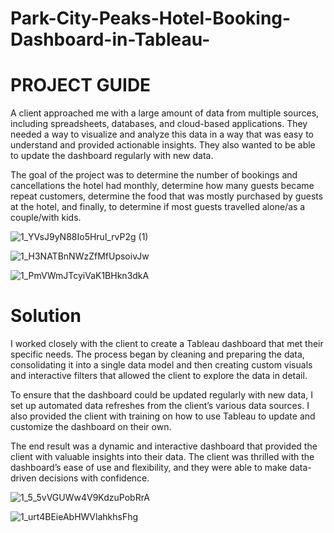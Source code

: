 # Park-City-Peaks-Hotel-Booking-Dashboard-in-Tableau-
# PROJECT GUIDE

A client approached me with a large amount of data from multiple sources, including spreadsheets, databases, and cloud-based applications. They needed a way to visualize and analyze this data in a way that was easy to understand and provided actionable insights. They also wanted to be able to update the dashboard regularly with new data.

The goal of the project was to determine the number of bookings and cancellations the hotel had monthly, determine how many guests became repeat customers, determine the food that was mostly purchased by guests at the hotel, and finally, to determine if most guests travelled alone/as a couple/with kids.

![1_YVsJ9yN88Io5Hrul_rvP2g (1)](https://github.com/sarpit2021/Park-City-Peaks-Hotel-Booking-Dashboard-in-Tableau-/assets/80413322/93d3484d-9089-4df9-858a-1e5bcc92e717)


![1_H3NATBnNWzZfMfUpsoivJw](https://github.com/sarpit2021/Park-City-Peaks-Hotel-Booking-Dashboard-in-Tableau-/assets/80413322/26a5e604-3c77-45a5-8a77-5004a192413c)


![1_PmVWmJTcyiVaK1BHkn3dkA](https://github.com/sarpit2021/Park-City-Peaks-Hotel-Booking-Dashboard-in-Tableau-/assets/80413322/c8172421-5556-4308-827b-3d67714e3b64)


# Solution

I worked closely with the client to create a Tableau dashboard that met their specific needs. The process began by cleaning and preparing the data, consolidating it into a single data model and then creating custom visuals and interactive filters that allowed the client to explore the data in detail.

To ensure that the dashboard could be updated regularly with new data, I set up automated data refreshes from the client’s various data sources. I also provided the client with training on how to use Tableau to update and customize the dashboard on their own.

The end result was a dynamic and interactive dashboard that provided the client with valuable insights into their data. The client was thrilled with the dashboard’s ease of use and flexibility, and they were able to make data-driven decisions with confidence.


![1_5_5vVGUWw4V9KdzuPobRrA](https://github.com/sarpit2021/Park-City-Peaks-Hotel-Booking-Dashboard-in-Tableau-/assets/80413322/1a200058-7de5-439c-a42f-26786fda3b9b)


![1_urt4BEieAbHWVlahkhsFhg](https://github.com/sarpit2021/Park-City-Peaks-Hotel-Booking-Dashboard-in-Tableau-/assets/80413322/d0bff511-5790-4e1c-997e-e7c00f9bbc87)
